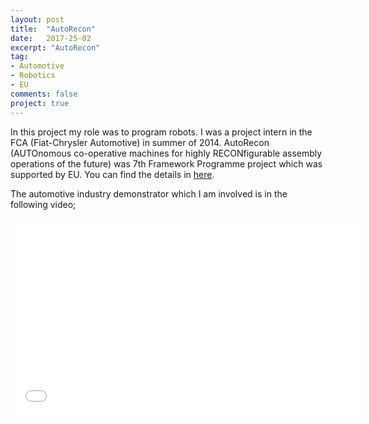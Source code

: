 ```yaml
---
layout: post
title:  "AutoRecon"
date:   2017-25-02
excerpt: "AutoRecon"
tag:
- Automotive
- Robotics
- EU
comments: false
project: true
---
```


In this project my role was to program robots. I was a project intern in the FCA (Fiat-Chrysler Automotive) in summer of 2014.
AutoRecon (AUTOnomous co-operative machines for highly RECONfigurable assembly operations of the future) was 7th Framework Programme project which was supported by EU. You can find the details in <a href="http://www.autorecon.eu" rel="nofollow" class="link-presentation">here</a>.

The automotive industry demonstrator which I am involved is in the following video;

<iframe width="560" height="315" src="//www.youtube.com/embed/cVwoOAO6z3U" frameborder="0"> </iframe>
